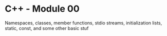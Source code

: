 # C++ - Module 00
Namespaces, classes, member functions, stdio streams,
initialization lists, static, const, and some other basic
stuf
